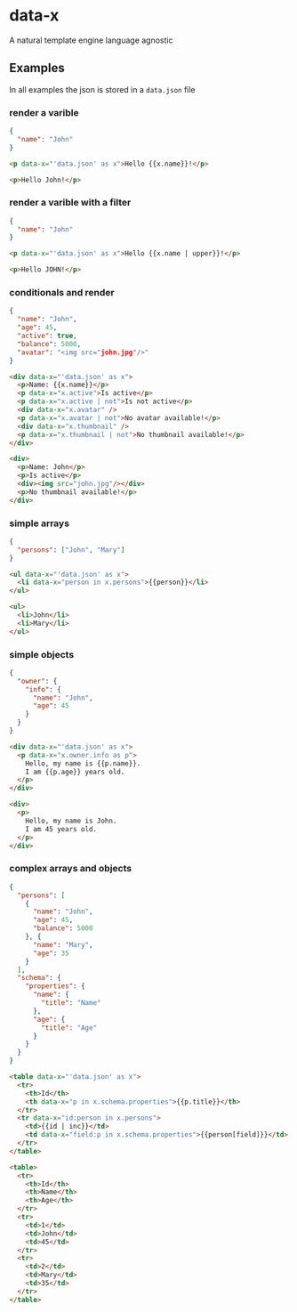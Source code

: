 # data-x
A natural template engine language agnostic

## Examples
In all examples the json is stored in a `data.json` file

### render a varible
```json
{
  "name": "John"
}
```
```html
<p data-x="'data.json' as x">Hello {{x.name}}!</p>
```
```html
<p>Hello John!</p>
```

### render a varible with a filter
```json
{
  "name": "John"
}
```
```html
<p data-x="'data.json' as x">Hello {{x.name | upper}}!</p>
```
```html
<p>Hello JOHN!</p>
```

### conditionals and render
```json
{
  "name": "John",
  "age": 45,
  "active": true,
  "balance": 5000,
  "avatar": "<img src="john.jpg"/>"
}
```
```html
<div data-x="'data.json' as x">
  <p>Name: {{x.name}}</p>
  <p data-x="x.active">Is active</p>
  <p data-x="x.active | not">Is not active</p>
  <div data-x="x.avatar" />
  <p data-x="x.avatar | not">No avatar available!</p>
  <div data-x="x.thumbnail" />
  <p data-x="x.thumbnail | not">No thumbnail available!</p>
</div>
```
```html
<div>
  <p>Name: John</p>
  <p>Is active</p>
  <div><img src="john.jpg"/></div>
  <p>No thumbnail available!</p>
</div>
```

### simple arrays
```json
{
  "persons": ["John", "Mary"]
}
```
```html
<ul data-x="'data.json' as x">
  <li data-x="person in x.persons">{{person}}</li>
</ul>
```
```html
<ul>
  <li>John</li>
  <li>Mary</li>
</ul>
```

### simple objects
```json
{
  "owner": {
    "info": {
      "name": "John",
      "age": 45
    }
  }
}
```
```html
<div data-x="'data.json' as x">
  <p data-x="x.owner.info as p">
    Hello, my name is {{p.name}}.
    I am {{p.age}} years old.
  </p>
</div>
```
```html
<div>
  <p>
    Hello, my name is John.
    I am 45 years old.
  </p>
</div>
```

### complex arrays and objects
```json
{
  "persons": [
    {
      "name": "John",
      "age": 45,
      "balance": 5000
    }, {
      "name": "Mary",
      "age": 35
    }
  ],
  "schema": {
    "properties": {
      "name": {
        "title": "Name"
      },
      "age": {
        "title": "Age"
      }
    }
  }
}
```
```html
<table data-x="'data.json' as x">
  <tr>
    <th>Id</th>
    <th data-x="p in x.schema.properties">{{p.title}}</th>
  </tr>
  <tr data-x="id:person in x.persons">
    <td>{{id | inc}}</td>
    <td data-x="field:p in x.schema.properties">{{person[field]}}</td>
  </tr>
</table>
```
```html
<table>
  <tr>
    <th>Id</th>
    <th>Name</th>
    <th>Age</th>
  </tr>
  <tr>
    <td>1</td>
    <td>John</td>
    <td>45</td>
  </tr>
  <tr>
    <td>2</td>
    <td>Mary</td>
    <td>35</td>
  </tr>
</table>
```
